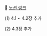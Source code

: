 🔗 [노션 링크](https://artistic-roadrunner-94f.notion.site/4-1e8eb51741d44f5fa025f9ae246635e1?pvs=4)

(1) 4.1 ~ 4.2장 추가

(2) 4.3장 추가
